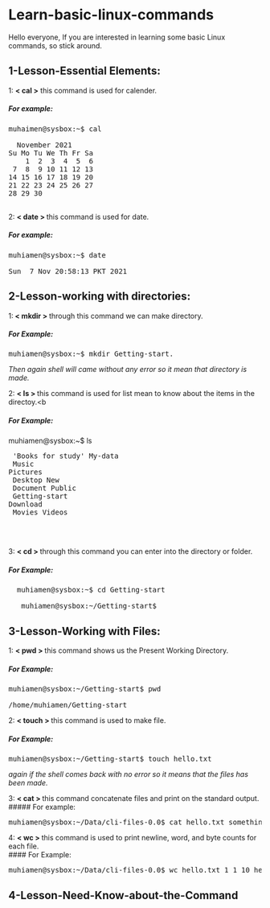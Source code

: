 # Learn-basic-linux-commands
Hello everyone, If you are interested in learning some basic Linux commands, so stick around. <br>
## 1-Lesson-Essential Elements:

1: <b>< cal ></b> this command is used for calender.
##### For example:
<pre>muhaimen@sysbox:~$ cal <br>
  November 2021      
Su Mo Tu We Th Fr Sa  
    1  2  3  4  5  6  
 7  8  9 10 11 12 13  
14 15 16 17 18 19 20  
21 22 23 24 25 26 27  
28 29 30 <br><br></pre>

2: <b> < date > </b> this command is used for date.
##### For example:
<pre>muhiamen@sysbox:~$ date <br>
Sun  7 Nov 20:58:13 PKT 2021</pre>
  
## 2-Lesson-working with directories:

1:<b> < mkdir > </b> through this command we can make directory.<br>
##### For Example:
<pre>muhiamen@sysbox:~$ mkdir Getting-start.<br></pre> 
<i> Then again shell will came without any error so it mean that directory is made.</i> <br>

2: <b> < ls > </b> this command is used for list mean to know about the items in the directoy.<b
##### For Example:
muhiamen@sysbox:~$ ls <br><pre>
'Books for study'           My-data<br>
 Music                      Pictures<br>
 Desktop                    New<br>
 Document                   Public<br>
 Getting-start              Download<br>
 Movies                     Videos<br>
 </pre> <br>
 
  
3: <b> < cd > </b> through this command you can enter into the directory or folder.
##### For Example:
 <pre>  muhiamen@sysbox:~$ cd Getting-start <br>
   muhiamen@sysbox:~/Getting-start$</pre>

## 3-Lesson-Working with Files:

  1: <b> < pwd > </b> this command shows us the Present Working Directory.
  ##### For Example:
  <pre>muhiamen@sysbox:~/Getting-start$ pwd <br>
/home/muhiamen/Getting-start</pre>
  
  2: <b> < touch > </b> this command is used to make file.
  ##### For Example:
  <pre>muhiamen@sysbox:~/Getting-start$ touch hello.txt <br></pre>
  <i> again if the shell comes back with no error so it means that the files has been made.</i>
    
  3: <b> < cat > </b> this command concatenate files and print on the standard output.<br>
    ##### For example:
    <pre> muhiamen@sysbox:~/Data/cli-files-0.0$ cat hello.txt 
    something</pre>
  4: <b> < wc > </b> this command is used to print newline, word, and byte counts for each file. <br>
     #### For Example:
     <pre> muhiamen@sysbox:~/Data/cli-files-0.0$ wc hello.txt 
    1  1 10 hello.txt </pre>
  
  ## 4-Lesson-Need-Know-about-the-Command
